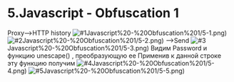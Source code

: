 # 5.Javascript - Obfuscation 1
Proxy-->HTTP history 
![#1](https://github.com/TsyganenkoE/Hacking/blob/master/5.)Javascript%20-%20Obfuscation%201/5-1.png)
![#2](https://github.com/TsyganenkoE/Hacking/blob/master/5.)Javascript%20-%20Obfuscation%201/5-2.png)
-->Send
![#3](https://github.com/TsyganenkoE/Hacking/blob/master/5.)Javascript%20-%20Obfuscation%201/5-3.png)
Видим Password и функцию unescape() , преобразующую ее
Применив к данной строке эту функцию получим 
![#4](https://github.com/TsyganenkoE/Hacking/blob/master/5.)Javascript%20-%20Obfuscation%201/5-4.png)
![#5](https://github.com/TsyganenkoE/Hacking/blob/master/5.)Javascript%20-%20Obfuscation%201/5-5.png)
